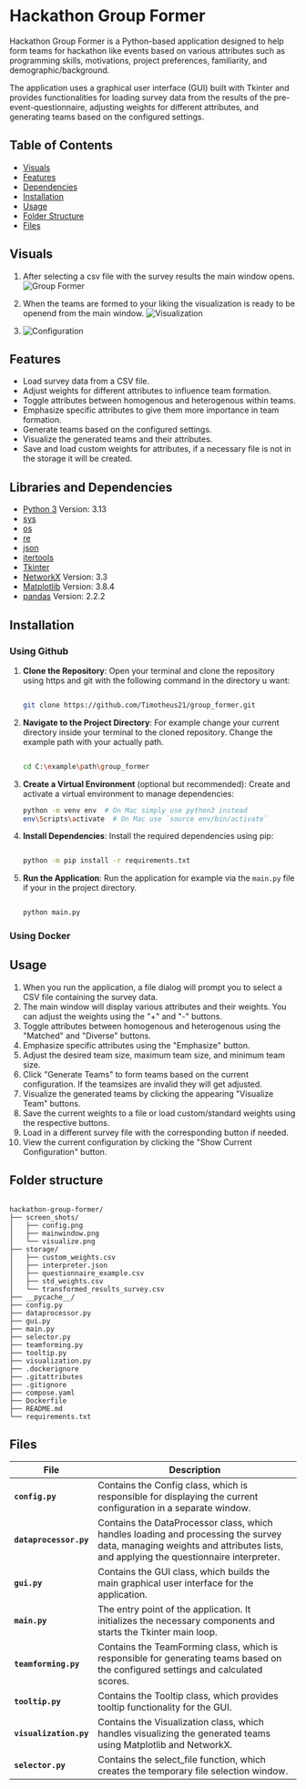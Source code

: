# **Hackathon Group Former**

Hackathon Group Former is a Python-based application designed to help form teams for hackathon like events based on various attributes such as programming skills, motivations, project preferences, familiarity, and demographic/background.

The application uses a graphical user interface (GUI) built with Tkinter and provides functionalities for loading survey data from the results of the pre-event-questionnaire, adjusting weights for different attributes, and generating teams based on the configured settings.

## Table of Contents

- [Visuals](#visuals)
- [Features](#features)
- [Dependencies](#libraries-and-dependencies)
- [Installation](#installation)
- [Usage](#usage)
- [Folder Structure](#folder-structure)
- [Files](#files)

## Visuals

1. After selecting a csv file with the survey results the main window opens.
    ![Group Former](screen_shots/mainwindow.png)

2. When the teams are formed to your liking the visualization is ready to be openend from the main window.
    ![Visualization](screen_shots/visualize.png)

3.
    ![Configuration](screen_shots/config.png)

## Features

- Load survey data from a CSV file.
- Adjust weights for different attributes to influence team formation.
- Toggle attributes between homogenous and heterogenous within teams.
- Emphasize specific attributes to give them more importance in team formation.
- Generate teams based on the configured settings.
- Visualize the generated teams and their attributes.
- Save and load custom weights for attributes, if a necessary file is not in the storage it will be created.

## Libraries and Dependencies

- [Python 3](https://www.python.org/) Version: 3.13
- [sys](https://docs.python.org/3/library/sys.html)
- [os](https://docs.python.org/3/library/os.html)
- [re](https://docs.python.org/3/library/re.html)
- [json](https://docs.python.org/3/library/json.html)
- [itertools](https://docs.python.org/3/library/itertools.html)
- [Tkinter](https://docs.python.org/3/library/tkinter.html)
- [NetworkX](https://networkx.org/) Version: 3.3
- [Matplotlib](https://matplotlib.org/) Version: 3.8.4
- [pandas](https://pandas.pydata.org/) Version: 2.2.2

## Installation

### Using Github

1. **Clone the Repository**: Open your terminal and clone the repository using https and git with the following command in the directory u want:

    ```bash

    git clone https://github.com/Timotheus21/group_former.git

    ```

2. **Navigate to the Project Directory**: For example change your current directory inside your terminal to the cloned repository. Change the example path with your actually path.

    ```bash

    cd C:\example\path\group_former

    ```

3. **Create a Virtual Environment** (optional but recommended): Create and activate a virtual environment to manage dependencies:

    ```bash
    python -m venv env  # On Mac simply use python3 instead
    env\Scripts\activate  # On Mac use `source env/bin/activate`
    ```

4. **Install Dependencies**: Install the required dependencies using pip:

    ```bash

    python -m pip install -r requirements.txt

    ```

5. **Run the Application**: Run the application for example via the `main.py` file if your in the project directory.

    ```bash

    python main.py

    ```

### Using Docker

## Usage

1. When you run the application, a file dialog will prompt you to select a CSV file containing the survey data.
2. The main window will display various attributes and their weights. You can adjust the weights using the "+" and "-" buttons.
3. Toggle attributes between homogenous and heterogenous using the "Matched" and "Diverse" buttons.
4. Emphasize specific attributes using the "Emphasize" button.
5. Adjust the desired team size, maximum team size, and minimum team size.
6. Click "Generate Teams" to form teams based on the current configuration. If the teamsizes are invalid they will get adjusted.
7. Visualize the generated teams by clicking the appearing "Visualize Team" buttons.
8. Save the current weights to a file or load custom/standard weights using the respective buttons.
9. Load in a different survey file with the corresponding button if needed.
10. View the current configuration by clicking the "Show Current Configuration" button.

## Folder structure

```filenames

hackathon-group-former/
├── screen_shots/
│   ├── config.png
│   ├── mainwindow.png
│   └── visualize.png
├── storage/
│   ├── custom_weights.csv
│   ├── interpreter.json
│   ├── questionnaire_example.csv
│   ├── std_weights.csv
│   └── transformed_results_survey.csv
├── __pycache__/
├── config.py
├── dataprocessor.py
├── gui.py
├── main.py
├── selector.py
├── teamforming.py
├── tooltip.py
├── visualization.py
├── .dockerignore
├── .gitattributes
├── .gitignore
├── compose.yaml
├── Dockerfile
├── README.md
└── requirements.txt

```

## Files

| File             | Description                                                                                     |
|------------------|-------------------------------------------------------------------------------------------------|
| **`config.py`**        | Contains the Config class, which is responsible for displaying the current configuration in a separate window.                                                             |
| **`dataprocessor.py`** | Contains the DataProcessor class, which handles loading and processing the survey data, managing weights and attributes lists, and applying the questionnaire interpreter. |
| **`gui.py`**           | Contains the GUI class, which builds the main graphical user interface for the application.                                                                                |
| **`main.py`**          | The entry point of the application. It initializes the necessary components and starts the Tkinter main loop.                                                              |
| **`teamforming.py`**   | Contains the TeamForming class, which is responsible for generating teams based on the configured settings and calculated scores.                                          |
| **`tooltip.py`**       | Contains the Tooltip class, which provides tooltip functionality for the GUI.                                                                                              |
| **`visualization.py`** | Contains the Visualization class, which handles visualizing the generated teams using Matplotlib and NetworkX.                                                             |
| **`selector.py`**      | Contains the select_file function, which creates the temporary file selection window.                                                                                      |
